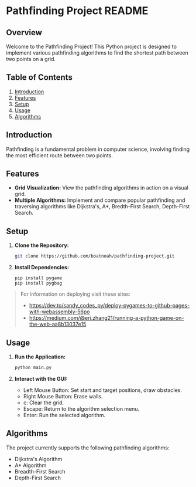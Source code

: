 # Pathfinding Project README

## Overview

Welcome to the Pathfinding Project! This Python project is designed to implement various pathfinding algorithms to find the shortest path between two points on a grid.

## Table of Contents

1. [Introduction](#introduction)
2. [Features](#features)
3. [Setup](#setup)
4. [Usage](#usage)
5. [Algorithms](#algorithms)

## Introduction

Pathfinding is a fundamental problem in computer science, involving finding the most efficient route between two points.

## Features

- **Grid Visualization:** View the pathfinding algorithms in action on a visual grid.
- **Multiple Algorithms:** Implement and compare popular pathfinding and traversing algorithms like Dijkstra's, A\*, Bredth-First Search, Depth-First Search.

## Setup

1. **Clone the Repository:**

   ```bash
   git clone https://github.com/boatnoah/pathfinding-project.git
   ```

2. **Install Dependencies:**
   ```
   pip install pygame
   pip install pygbag
   ```

> For information on deploying visit these sites:
>
> - https://dev.to/sandy_codes_py/deploy-pygames-to-github-pages-with-webassembly-56po
> - https://medium.com/@eri.zhang21/running-a-python-game-on-the-web-aa8b13037e15

## Usage

1. **Run the Application:**

   ```bash
   python main.py
   ```

2. **Interact with the GUI:**

   - Left Mouse Button: Set start and target positions, draw obstacles.
   - Right Mouse Button: Erase walls.
   - c: Clear the grid.
   - Escape: Return to the algorithm selection menu.
   - Enter: Run the selected algorithm.

## Algorithms

The project currently supports the following pathfinding algorithms:

- Dijkstra's Algorithm
- A\* Algorithm
- Breadth-First Search
- Depth-First Search
